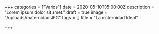 +++
categories = ["Varios"]
date = 2020-05-10T05:00:00Z
description = "Lorem ipsum dolor sit amet."
draft = true
image = "/uploads/maternidad.JPG"
tags = []
title = "La maternidad Ideal"

+++

